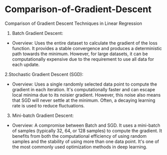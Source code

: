 # Comparison-of-Gradient-Descent
Comparison of Gradient Descent Techniques in Linear Regression

1. Batch Gradient Descent:

* Overview: Uses the entire dataset to calculate the gradient of the loss function. It provides a stable convergence and produces a deterministic path towards the minimum. However, for large datasets, it can be computationally expensive due to the requirement to use all data for each update.

2.Stochastic Gradient Descent (SGD):

* Overview: Uses a single randomly selected data point to compute the gradient in each iteration. It's computationally faster and can escape local minima due to its noisier gradient. However, this noise also means that SGD will never settle at the minimum. Often, a decaying learning rate is used to reduce fluctuations.

3. Mini-batch Gradient Descent:

* Overview: A compromise between Batch and SGD. It uses a mini-batch of samples (typically 32, 64, or 128 samples) to compute the gradient. It benefits from both the computational efficiency of using random samples and the stability of using more than one data point. It's one of the most commonly used optimization methods in deep learning.
